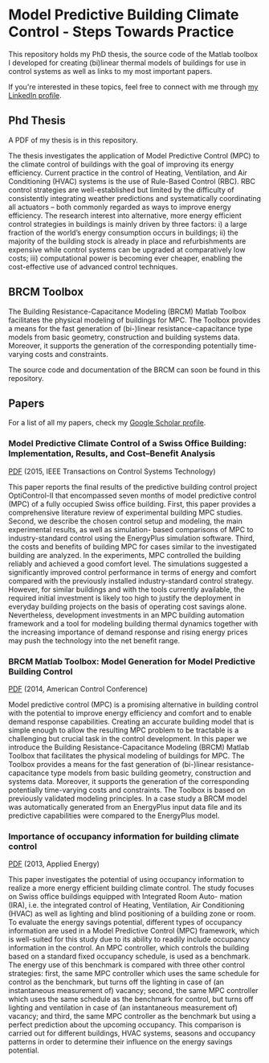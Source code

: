 # Model Predictive Building Climate Control - Steps Towards Practice
This repository holds my PhD thesis, the source code of the Matlab toolbox I developed for creating (bi)linear thermal models of buildings for use in control systems as well as links to my most important papers. 

If you're interested in these topics, feel free to connect with me through [my LinkedIn profile](https://www.linkedin.com/in/david-sturzenegger/).

## Phd Thesis

A PDF of my thesis is in this repository. 

The thesis investigates the application of Model Predictive Control (MPC) to the climate control of buildings with the goal of improving its energy efficiency. Current practice in the control of Heating, Ventilation, and Air Conditioning (HVAC) systems is the use of Rule-Based Control (RBC). RBC control strategies are well-established but limited by the difficulty of consistently integrating weather predictions and systematically coordinating all actuators – both commonly regarded as ways to improve energy efficiency. The research interest into alternative, more energy efficient control strategies in buildings is mainly driven by three factors: i) a large fraction of the world’s energy consumption occurs in buildings; ii) the majority of the building stock is already in place and refurbishments are expensive while control systems can be upgraded at comparatively low costs; iii) computational power is becoming ever cheaper, enabling the cost-effective use of advanced control techniques.

## BRCM Toolbox

The Building Resistance-Capacitance Modeling (BRCM) Matlab Toolbox facilitates the physical modeling of buildings for MPC. The Toolbox provides a means for the fast generation of (bi-)linear resistance-capacitance type models from basic geometry, construction and building systems data. Moreover, it supports the generation of the corresponding potentially time-varying costs and constraints.

The source code and documentation of the BRCM can soon be found in this repository. 

## Papers

For a list of all my papers, check my [Google Scholar profile](https://scholar.google.com/citations?user=m-92wOQAAAAJ&hl=en&oi=ao).

### Model Predictive Climate Control of a Swiss Office Building: Implementation, Results, and Cost–Benefit Analysis 

[PDF](https://www.research-collection.ethz.ch/bitstream/handle/20.500.11850/94992/TCST2016_Sturzenegger_building_MPC_AAM.pdf?sequence=2) (2015, IEEE Transactions on Control Systems Technology)

This paper reports the final results of the predictive building control project OptiControl-II that encompassed seven months of model predictive control (MPC) of a fully occupied Swiss office building. First, this paper provides a comprehensive literature review of experimental building MPC studies. Second, we describe the chosen control setup and modeling, the main experimental results, as well as simulation- based comparisons of MPC to industry-standard control using the EnergyPlus simulation software. Third, the costs and benefits of building MPC for cases similar to the investigated building are analyzed. In the experiments, MPC controlled the building reliably and achieved a good comfort level. The simulations suggested a significantly improved control performance in terms of energy and comfort compared with the previously installed industry-standard control strategy. However, for similar buildings and with the tools currently available, the required initial investment is likely too high to justify the deployment in everyday building projects on the basis of operating cost savings alone. Nevertheless, development investments in an MPC building automation framework and a tool for modeling building thermal dynamics together with the increasing importance of demand response and rising energy prices may push the technology into the net benefit range.

### BRCM Matlab Toolbox: Model Generation for Model Predictive Building Control

[PDF](https://www.research-collection.ethz.ch/bitstream/handle/20.500.11850/95075/2/ACC2014_Sturzenegger_BRCMToolbox_AAM.pdf) (2014, American Control Conference)

Model predictive control (MPC) is a promising alternative in building control with the potential to improve energy efficiency and comfort and to enable demand response capabilities. Creating an accurate building model that is simple enough to allow the resulting MPC problem to be tractable is a challenging but crucial task in the control development.
In this paper we introduce the Building Resistance-Capacitance Modeling (BRCM) Matlab Toolbox that facilitates the physical modeling of buildings for MPC. The Toolbox provides a means for the fast generation of (bi-)linear resistance-capacitance type models from basic building geometry, construction and systems data. Moreover, it supports the generation of the corresponding potentially time-varying costs and constraints. The Toolbox is based on previously validated modeling principles. In a case study a BRCM model was automatically generated from an EnergyPlus input data file and its predictive capabilities were compared to the EnergyPlus model.

### Importance of occupancy information for building climate control

[PDF](https://www.synergy.ch/OptiControl/LiteratureOC/Olde_13_AE_101_521.pdf) (2013, Applied Energy)

This paper investigates the potential of using occupancy information to realize a more energy efficient building climate control. The study focuses on Swiss office buildings equipped with Integrated Room Auto- mation (IRA), i.e. the integrated control of Heating, Ventilation, Air Conditioning (HVAC) as well as lighting and blind positioning of a building zone or room. To evaluate the energy savings potential, different types of occupancy information are used in a Model Predictive Control (MPC) framework, which is well-suited for this study due to its ability to readily include occupancy information in the control.
An MPC controller, which controls the building based on a standard fixed occupancy schedule, is used as a benchmark. The energy use of this benchmark is compared with three other control strategies: first, the same MPC controller which uses the same schedule for control as the benchmark, but turns off the lighting in case of (an instantaneous measurement of) vacancy; second, the same MPC controller which uses the same schedule as the benchmark for control, but turns off lighting and ventilation in case of (an instantaneous measurement of) vacancy; and third, the same MPC controller as the benchmark but using a perfect prediction about the upcoming occupancy.
This comparison is carried out for different buildings, HVAC systems, seasons and occupancy patterns in order to determine their influence on the energy savings potential.
